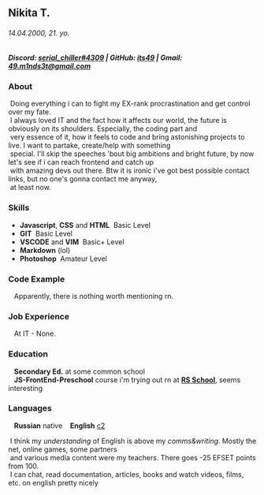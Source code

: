 ## Nikita T.
###### *14.04.2000*, 21. yo.
##### *Discord:* [*serial_chiller#4309*](https://discord.com/users/493925008654073857) | *GitHub:* [*its49*](https://github.com/its49) | *Gmail:* [*49.m1nds3t@gmail.com*](https://mail.google.com/mail/u/0/?fs=1&tf=cm&&to=49.m1nds3t@gmail.com&)
### About
&nbsp;Doing everything i can to fight my EX-rank procrastination and get control over my fate.\
&nbsp;I always loved IT and the fact how it affects our world, the future is obviously on its shoulders. Especially, the coding part and\
&nbsp;very essence of it, how it feels to code and bring astonishing projects to live. I ​want to partake, create/help with something\
​&nbsp;special. I'll skip the speeches 'bout big ambitions and bright future, by now let's see if i can reach frontend and catch up\
&nbsp;with amazing devs out there.
Btw it is ironic i've got best possible contact links, but no one's gonna contact me anyway,\
&nbsp;at least now.

### Skills
- **Javascript**, **CSS** and **HTML** &nbsp;Basic Level
- **GIT** &nbsp;Basic Level
- **VSCODE** and **VIM** &nbsp;Basic+ Level
- **Markdown** (lol)
- **Photoshop** &nbsp;Amateur Level

### Code Example
&nbsp;&nbsp;&nbsp;Apparently, there is nothing worth mentioning rn.

### Job Experience
&nbsp;&nbsp;&nbsp;At IT - None. 

### Education
&nbsp;&nbsp;&nbsp;**Secondary Ed.** at some common school\
&nbsp;&nbsp;&nbsp;**JS-FrontEnd-Preschool** course i'm trying out rn at [**RS School**](https://rs.school/), seems interesting

### Languages
&nbsp;&nbsp;&nbsp;**Russian** native
&nbsp;&nbsp;&nbsp;**English** [c2](https://www.efset.org/cert/XeZj3p)

&nbsp;I think my *understanding* of English is above my *comms&writing*. Mostly the net, online games, some partners\
&nbsp;and various media content were my teachers. There goes -25 EFSET points from 100.\
&nbsp;I can chat, read documentation, articles, books and watch videos, films, etc. on english pretty nicely